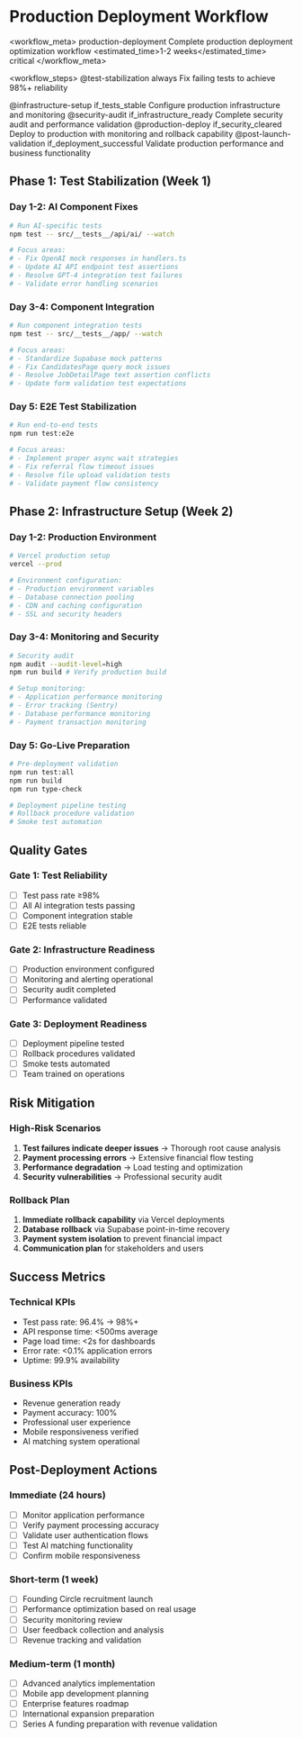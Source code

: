 # Production Deployment Workflow

<workflow_meta>
  <name>production-deployment</name>
  <description>Complete production deployment optimization workflow</description>
  <estimated_time>1-2 weeks</estimated_time>
  <priority>critical</priority>
</workflow_meta>

<workflow_steps>
  <step number="1">
    <command>@test-stabilization</command>
    <condition>always</condition>
    <description>Fix failing tests to achieve 98%+ reliability</description>
  </step>
  
  <step number="2">
    <command>@infrastructure-setup</command>
    <condition>if_tests_stable</condition>
    <description>Configure production infrastructure and monitoring</description>
  </step>
  
  <step number="3">
    <command>@security-audit</command>
    <condition>if_infrastructure_ready</condition>
    <description>Complete security audit and performance validation</description>
  </step>

  <step number="4">
    <command>@production-deploy</command>
    <condition>if_security_cleared</condition>
    <description>Deploy to production with monitoring and rollback capability</description>
  </step>

  <step number="5">
    <command>@post-launch-validation</command>
    <condition>if_deployment_successful</condition>
    <description>Validate production performance and business functionality</description>
  </step>
</workflow_steps>

## Phase 1: Test Stabilization (Week 1)

### Day 1-2: AI Component Fixes
```bash
# Run AI-specific tests
npm test -- src/__tests__/api/ai/ --watch

# Focus areas:
# - Fix OpenAI mock responses in handlers.ts
# - Update AI API endpoint test assertions
# - Resolve GPT-4 integration test failures
# - Validate error handling scenarios
```

### Day 3-4: Component Integration
```bash  
# Run component integration tests
npm test -- src/__tests__/app/ --watch

# Focus areas:
# - Standardize Supabase mock patterns
# - Fix CandidatesPage query mock issues
# - Resolve JobDetailPage text assertion conflicts
# - Update form validation test expectations
```

### Day 5: E2E Test Stabilization
```bash
# Run end-to-end tests
npm run test:e2e

# Focus areas:
# - Implement proper async wait strategies
# - Fix referral flow timeout issues
# - Resolve file upload validation tests
# - Validate payment flow consistency
```

## Phase 2: Infrastructure Setup (Week 2)

### Day 1-2: Production Environment
```bash
# Vercel production setup
vercel --prod

# Environment configuration:
# - Production environment variables
# - Database connection pooling
# - CDN and caching configuration
# - SSL and security headers
```

### Day 3-4: Monitoring and Security
```bash
# Security audit
npm audit --audit-level=high
npm run build # Verify production build

# Setup monitoring:
# - Application performance monitoring
# - Error tracking (Sentry)
# - Database performance monitoring
# - Payment transaction monitoring
```

### Day 5: Go-Live Preparation
```bash
# Pre-deployment validation
npm run test:all
npm run build
npm run type-check

# Deployment pipeline testing
# Rollback procedure validation
# Smoke test automation
```

## Quality Gates

### Gate 1: Test Reliability
- [ ] Test pass rate ≥98%
- [ ] All AI integration tests passing
- [ ] Component integration stable
- [ ] E2E tests reliable

### Gate 2: Infrastructure Readiness  
- [ ] Production environment configured
- [ ] Monitoring and alerting operational
- [ ] Security audit completed
- [ ] Performance validated

### Gate 3: Deployment Readiness
- [ ] Deployment pipeline tested
- [ ] Rollback procedures validated
- [ ] Smoke tests automated
- [ ] Team trained on operations

## Risk Mitigation

### High-Risk Scenarios
1. **Test failures indicate deeper issues** → Thorough root cause analysis
2. **Payment processing errors** → Extensive financial flow testing
3. **Performance degradation** → Load testing and optimization
4. **Security vulnerabilities** → Professional security audit

### Rollback Plan
1. **Immediate rollback capability** via Vercel deployments
2. **Database rollback** via Supabase point-in-time recovery
3. **Payment system isolation** to prevent financial impact
4. **Communication plan** for stakeholders and users

## Success Metrics

### Technical KPIs
- Test pass rate: 96.4% → 98%+
- API response time: <500ms average
- Page load time: <2s for dashboards
- Error rate: <0.1% application errors
- Uptime: 99.9% availability

### Business KPIs  
- Revenue generation ready
- Payment accuracy: 100%
- Professional user experience
- Mobile responsiveness verified
- AI matching system operational

## Post-Deployment Actions

### Immediate (24 hours)
- [ ] Monitor application performance
- [ ] Verify payment processing accuracy
- [ ] Validate user authentication flows
- [ ] Test AI matching functionality
- [ ] Confirm mobile responsiveness

### Short-term (1 week)
- [ ] Founding Circle recruitment launch
- [ ] Performance optimization based on real usage
- [ ] Security monitoring review
- [ ] User feedback collection and analysis
- [ ] Revenue tracking and validation

### Medium-term (1 month)
- [ ] Advanced analytics implementation
- [ ] Mobile app development planning
- [ ] Enterprise features roadmap
- [ ] International expansion preparation
- [ ] Series A funding preparation with revenue validation